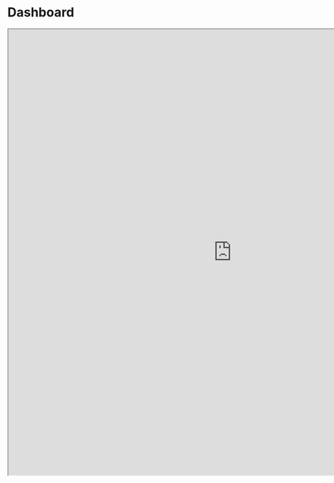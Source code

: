 # Dashboard

<iframe align = "center" width = "1000" height = "1000" src="https://tab.worldbank.org/t/WBG/views/CSC_High_Risk_to_Climate_Hazards-DEMO/Map?publish=yes"/>